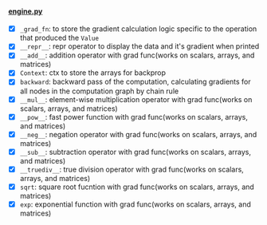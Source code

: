 #### [engine.py](/microgradplus/engine.py)
- [x] `_grad_fn`: to store the gradient calculation logic specific to the operation that produced the `Value`
- [x] `__repr__`: repr operator to display the data and it's gradient when printed
- [x] `__add__`: addition operator with grad func(works on scalars, arrays, and matrices)
- [x] `Context`: ctx to store the arrays for backprop
- [x] `backward`: backward pass of the computation, calculating gradients for all nodes in the computation graph by chain rule
- [x] `__mul__`: element-wise multiplication operator with grad func(works on scalars, arrays, and matrices)
- [x] `__pow__`: fast power function with grad func(works on scalars, arrays, and matrices)
- [x] `__neg__`: negation operator with grad func(works on scalars, arrays, and matrices)
- [x] `__sub__`: subtraction operator with grad func(works on scalars, arrays, and matrices)
- [x] `__truediv__`: true division operator with grad func(works on scalars, arrays, and matrices)
- [x] `sqrt`: square root fucntion with grad func(works on scalars, arrays, and matrices)
- [x] `exp`: exponential function with grad func(works on scalars, arrays, and matrices)